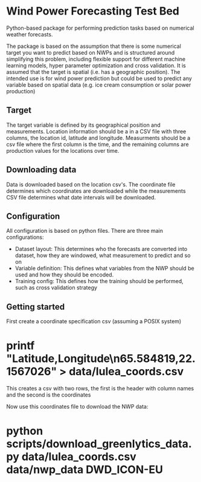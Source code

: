 # Wind Power Forecasting Test Bed
Python-based package for performing prediction tasks based on numerical weather forecasts.

The package is based on the assumption that there is some numerical target you want to predict based on NWPs and is
structured around simplifying this problem, including flexible support for different machine learning models, hyper parameter optimization and cross validation.
It is assumed that the target is spatial (i.e. has a geographic position).
The intended use is for wind power prediction but could be used to predict any variable based on spatial data (e.g. ice
cream consumption or solar power production)

## Target
The target variable is defined by its geographical position and measurements.
Location information should be a in a CSV file with three columns, the location id, latitude and longitude.
Measurments should be a csv file where the first column is the time, and the remaining columns are production values for
the locations over time.

## Downloading data
Data is downloaded based on the location csv's. The coordinate file determines which coordinates are downloaded while
the measurements CSV file determines what date intervals will be downloaded.

## Configuration
All configuration is based on python files.
There are three main configurations:
  - Dataset layout: This determines who the forecasts are converted into dataset, how they are windowed, what
    measurement to predict and so on
  - Variable definition: This defines what variables from the NWP should be used and how they should be encoded.
  - Training config: This defines how the training should be performed, such as cross validation strategy


## Getting started
First create a coordinate specification csv (assuming a POSIX system)

# printf "Latitude,Longitude\n65.584819,22.1567026" > data/lulea_coords.csv

This creates a csv with two rows, the first is the header with column names and the second is the coordinates

Now use this coordinates file to download the NWP data:

# python scripts/download_greenlytics_data.py data/lulea_coords.csv data/nwp_data DWD_ICON-EU